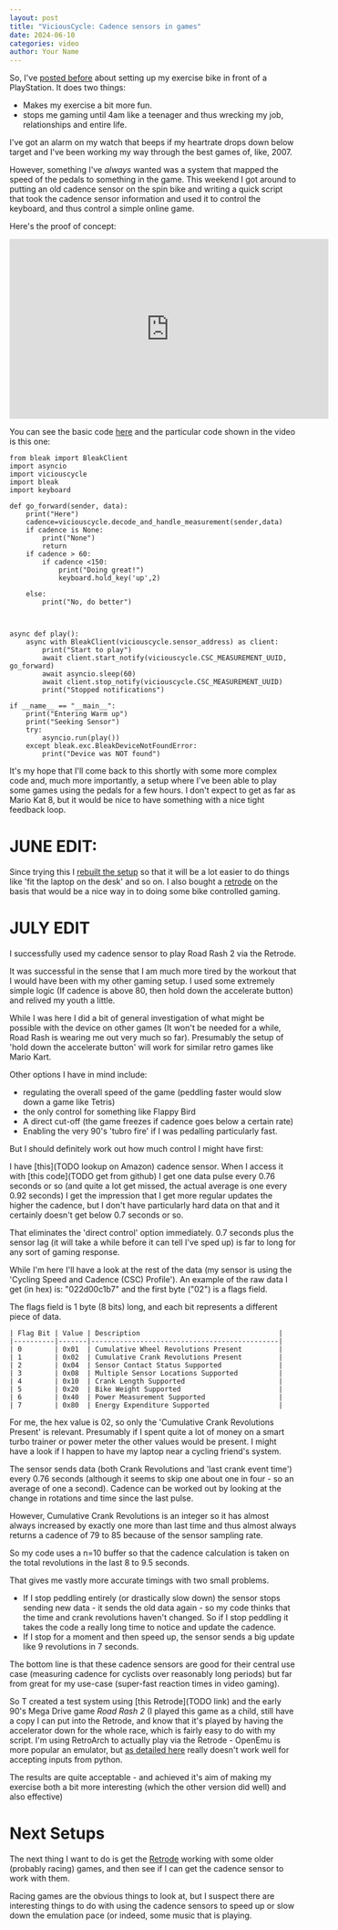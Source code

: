 ```yaml
---
layout: post
title: "ViciousCycle: Cadence sensors in games"
date: 2024-06-10
categories: video
author: Your Name
---
```


So, I've [posted before](https://joereddington.com/2023/02/28/bike.html) about setting up my exercise bike in front of a PlayStation. It does two things: 

* Makes my exercise a bit more fun. 
* stops me gaming until 4am like a teenager and thus wrecking my job, relationships and entire life. 

I've got an alarm on my watch that beeps if my heartrate drops down below target and I've been working my way through the best games of, like, 2007. 

However, something I've _always_ wanted was a system that mapped the speed of the pedals to something in the game. This weekend I got around to putting an old cadence sensor on the spin bike and writing a quick script that took the cadence sensor information and used it to control the keyboard, and thus control a simple online game. 


Here's the proof of concept:  
<iframe width="560" height="315" src="https://www.youtube.com/embed/BHYjO9iBMsQ" frameborder="0" allow="accelerometer; autoplay; clipboard-write; encrypted-media; gyroscope; picture-in-picture" allowfullscreen></iframe>

You can see the basic code [here](https://github.com/joereddington/viciouscycle) and the particular code shown in the video is this one: 


```
from bleak import BleakClient
import asyncio
import viciouscycle
import bleak
import keyboard

def go_forward(sender, data): 
    print("Here")
    cadence=viciouscycle.decode_and_handle_measurement(sender,data) 
    if cadence is None:
        print("None") 
        return
    if cadence > 60: 
        if cadence <150: 
            print("Doing great!")         
            keyboard.hold_key('up',2) 

    else:
        print("No, do better") 



async def play():
    async with BleakClient(viciouscycle.sensor_address) as client:
        print("Start to play") 
        await client.start_notify(viciouscycle.CSC_MEASUREMENT_UUID, go_forward)
        await asyncio.sleep(60)
        await client.stop_notify(viciouscycle.CSC_MEASUREMENT_UUID)
        print("Stopped notifications")

if __name__ == "__main__":
    print("Entering Warm up") 
    print("Seeking Sensor")  
    try: 
        asyncio.run(play())
    except bleak.exc.BleakDeviceNotFoundError: 
        print("Device was NOT found")  
```

It's my hope that I'll come back to this shortly with some more complex code and, much more importantly, a setup where I've been able to play some games using the pedals for a few hours.  I don't expect to get as far as Mario Kat 8, but it would be nice to have something with a nice tight feedback loop. 


# JUNE EDIT: 
Since trying this I [rebuilt the setup](https://joereddington.com/2023/02/28/bike.html) so that it will be a lot easier to do things like 'fit the laptop on the desk' and so on. I also bought a [retrode](https://en.wikipedia.org/wiki/Retrode) on the basis that would be a nice way in to doing some bike controlled gaming.  


# JULY EDIT
I successfully used my cadence sensor to play Road Rash 2 via the Retrode.

It was successful in the sense that I am much more tired by the workout that I would have been with my other gaming setup.  I used some extremely simple logic  (If cadence is above 80, then hold down the accelerate button) and relived my youth a little. 

While I was here I did a bit of general investigation of what might be possible with the device on other games (It won't be needed for a while, Road Rash is wearing me out very much so far).  Presumably the setup of 'hold down the accelerate button' will work for similar retro games like Mario Kart.  

Other options I have in mind include: 

* regulating the overall speed of the game (peddling faster would slow down a game like Tetris) 
* the only control for something like Flappy Bird
* A direct cut-off (the game freezes if cadence goes below a certain rate)  
* Enabling the very 90's 'tubro fire' if I was pedalling particularly fast.

But I should definitely work out how much control I might have first: 

I have [this](TODO lookup on Amazon) cadence sensor. When I access it with [this code](TODO get from github) I get one data pulse every 0.76 seconds or so (and quite a lot get missed, the actual average is one every 0.92 seconds) I get the impression that I get more regular updates the higher the cadence, but I don't have particularly hard data on that and it certainly doesn't get below 0.7 seconds or so. 

That eliminates the 'direct control' option immediately. 0.7 seconds plus the sensor lag (it will take a while before it can tell I've sped up) is far to long for any sort of gaming response. 

While I'm here I'll have a look at the rest of the data (my sensor is using the 'Cycling Speed and Cadence (CSC) Profile').  An example of the raw data I get (in hex) is: "022d00c1b7" and the first byte ("02") is a flags field. 

The flags field is 1 byte (8 bits) long, and each bit represents a different piece of data.
    
    | Flag Bit | Value | Description                                  |
    |----------|-------|----------------------------------------------|
    | 0        | 0x01  | Cumulative Wheel Revolutions Present         |
    | 1        | 0x02  | Cumulative Crank Revolutions Present         |
    | 2        | 0x04  | Sensor Contact Status Supported              |
    | 3        | 0x08  | Multiple Sensor Locations Supported          |
    | 4        | 0x10  | Crank Length Supported                       |
    | 5        | 0x20  | Bike Weight Supported                        |
    | 6        | 0x40  | Power Measurement Supported                  |
    | 7        | 0x80  | Energy Expenditure Supported                 |

For me, the hex value is 02, so only the 'Cumulative Crank Revolutions Present' is relevant. Presumably if I spent quite a lot of money on a smart turbo trainer or power meter the other values would be present. I might have a look if I happen to have my laptop near a cycling friend's system.   

The sensor sends data (both Crank Revolutions and 'last crank event time') every 0.76 seconds (although it seems to skip one about one in four - so an average of one a second). Cadence can be worked out by looking at the change in rotations and time since the last pulse.  

However, Cumulative Crank Revolutions is an integer so it has almost always increased by exactly one more than last time  and thus almost always returns a cadence of 79 to 85 because of the sensor sampling rate.  

So my code uses a n=10 buffer so that the cadence calculation is taken on the total revolutions in the last 8 to 9.5 seconds. 

That gives me vastly more accurate timings with two small problems.

* If I stop peddling entirely (or drastically slow down) the sensor stops sending new data - it sends the old data again - so my code thinks that the time and crank revolutions haven't changed.  So if I stop peddling it takes the code a really long time to notice and update the cadence. 
* If I stop for a moment and then speed up, the sensor sends a big update  like 9 revolutions in 7 seconds.  


The bottom line is that these cadence sensors are good for their central use case (measuring cadence for cyclists over reasonably long periods) but far from great for my use-case (super-fast reaction times in video gaming). 

So T created a test system using [this Retrode](TODO link) and the early 90's Mega Drive game _Road Rash 2_ (I played this game as a child, still have a copy I can put into the Retrode, and know that it's played by having the accelerator down for the whole race, which is fairly easy to do with my script. I'm using RetroArch to actually play via the Retrode - OpenEmu is more popular an emulator, but [as detailed here](https://github.com/OpenEmu/OpenEmu/wiki/Troubleshooting:-Input-problems#input-keyboardgamepad-not-working) really doesn't work well for accepting inputs from python. 

The results are quite acceptable - and achieved it's aim of making my exercise both a bit more interesting (which the other version did well) and also effective) 



# Next Setups 
The next thing I want to do is get the [Retrode](https://en.wikipedia.org/wiki/Retrode) working with some older (probably racing) games, and then see if I can get the cadence sensor to work with them. 

Racing games are the obvious things to look at, but I suspect there are interesting things to do with using the cadence sensors to speed up or slow down the emulation pace (or indeed, some music that is playing. 


